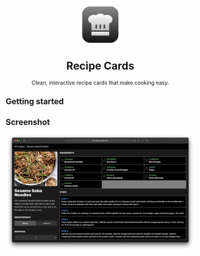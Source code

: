 <p align="center">
  <img width=100 height=100 alt="Screenshot" src="docs/icon.svg">
</p>
<h1 align="center">Recipe Cards</h1>
<p align="center">Clean, interactive recipe cards that make cooking easy.</p>

## Getting started

## Screenshot

![Recipe Card Screenshot](docs/screenshot.png)
